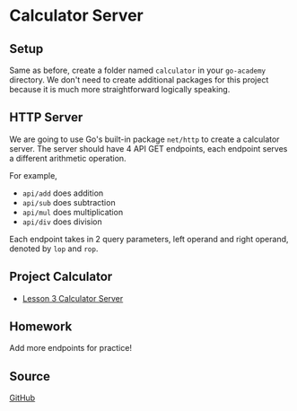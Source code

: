 # Calculator Server

## Setup

Same as before, create a folder named `calculator` in your `go-academy` directory. We don't need to
create additional packages for this project because it is much more straightforward logically speaking.

## HTTP Server

We are going to use Go's built-in package `net/http` to create a calculator server. The server should
have 4 API GET endpoints, each endpoint serves a different arithmetic operation.

For example,

* `api/add` does addition
* `api/sub` does subtraction
* `api/mul` does multiplication
* `api/div` does division

Each endpoint takes in 2 query parameters, left operand and right operand, denoted by `lop` and `rop`.

## Project Calculator

* [Lesson 3 Calculator Server]()

## Homework

Add more endpoints for practice!

## Source

[GitHub](https://github.com/calvinfeng/go-academy/tree/master/calculator)